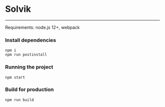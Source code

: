 # Solvik

---

Requirements: node.js 12+, webpack

### Install dependencies

    npm i
    npm run postinstall

### Running the project

    npm start

### Build for production

    npm run build
